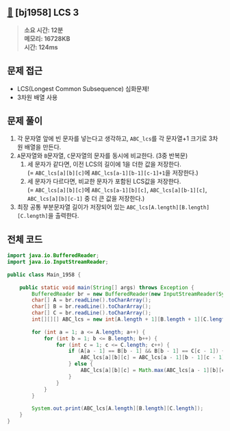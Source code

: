## [👊](https://www.acmicpc.net/problem/1958) [bj1958] LCS 3

> **소요 시간: 12분<br>
> 메모리: 16728KB<br>
> 시간: 124ms**
## 문제 접근
- LCS(Longest Common Subsequence) 심화문제!
- 3차원 배열 사용
## 문제 풀이
1. 각 문자열 앞에 빈 문자를 넣는다고 생각하고, `ABC_lcs`를 각 문자열+1 크기로 3차원 배열을 만든다.
2. `A`문자열와 `B`문자열, `C`문자열의 문자를 동시에 비교한다. (3중 반복문)
	1. 세 문자가 같다면, 이전 LCS의 길이에 1을 더한 값을 저장한다. <br>(= `ABC_lcs[a][b][c]`에 `ABC_lcs[a-1][b-1][c-1]+1`을 저장한다.)
	2. 세 문자가 다르다면, 비교한 문자가 포함된 LCS값을 저장한다. <br>(= `ABC_lcs[a][b][c]`에 `ABC_lcs[a-1][b][c]`, `ABC_lcs[a][b-1][c]`, `ABC_lcs[a][b][c-1]` 중 더 큰 값을 저장한다.)
3. 최장 공통 부분문자열 길이가 저장되어 있는 `ABC_lcs[A.length][B.length][C.length]`을 출력한다.
## 전체 코드
```java
import java.io.BufferedReader;  
import java.io.InputStreamReader;  
  
public class Main_1958 {  
  
    public static void main(String[] args) throws Exception {  
        BufferedReader br = new BufferedReader(new InputStreamReader(System.in));  
        char[] A = br.readLine().toCharArray();  
        char[] B = br.readLine().toCharArray();  
        char[] C = br.readLine().toCharArray();  
        int[][][] ABC_lcs = new int[A.length + 1][B.length + 1][C.length + 1];  
  
        for (int a = 1; a <= A.length; a++) {  
            for (int b = 1; b <= B.length; b++) {  
                for (int c = 1; c <= C.length; c++) {  
                    if (A[a - 1] == B[b - 1] && B[b - 1] == C[c - 1]) {  
                        ABC_lcs[a][b][c] = ABC_lcs[a - 1][b - 1][c - 1] + 1;  
                    } else {  
                        ABC_lcs[a][b][c] = Math.max(ABC_lcs[a - 1][b][c], Math.max(ABC_lcs[a][b - 1][c], ABC_lcs[a][b][c - 1]));  
                    }  
                }  
            }  
        }  
  
        System.out.print(ABC_lcs[A.length][B.length][C.length]);  
    }  
}
```
